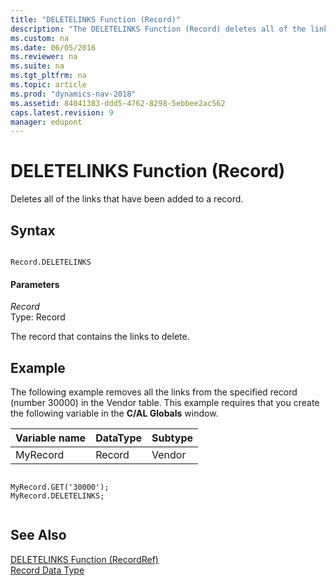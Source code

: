 ```yaml
---
title: "DELETELINKS Function (Record)"
description: "The DELETELINKS Function (Record) deletes all of the links that have been added to a record."
ms.custom: na
ms.date: 06/05/2016
ms.reviewer: na
ms.suite: na
ms.tgt_pltfrm: na
ms.topic: article
ms.prod: "dynamics-nav-2018"
ms.assetid: 84041383-ddd5-4762-8298-5ebbee2ac562
caps.latest.revision: 9
manager: edupont
---
```

# DELETELINKS Function (Record)
Deletes all of the links that have been added to a record.  
  
## Syntax  
  
```  
  
Record.DELETELINKS  
```  
  
#### Parameters  
 *Record*  
 Type: Record  
  
 The record that contains the links to delete.  
  
## Example  
 The following example removes all the links from the specified record \(number 30000\) in the Vendor table. This example requires that you create the following variable in the **C/AL Globals** window.  
  
|Variable name|DataType|Subtype|  
|-------------------|--------------|-------------|  
|MyRecord|Record|Vendor|  
  
```  
  
MyRecord.GET('30000');  
MyRecord.DELETELINKS;  
  
```  
  
## See Also  
 [DELETELINKS Function \(RecordRef\)](DELETELINKS-Function--RecordRef-.md)   
 [Record Data Type](Record-Data-Type.md)